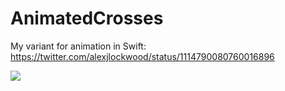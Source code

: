 # AnimatedCrosses

My variant for animation in Swift: https://twitter.com/alexjlockwood/status/1114790080760016896

![](https://github.com/kapinos/Animations/blob/master/sample.gif)

